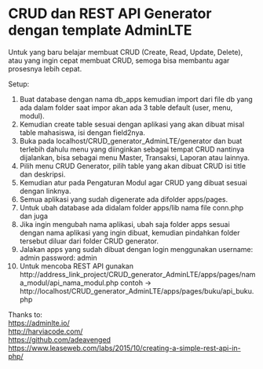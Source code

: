 # CRUD dan REST API Generator dengan template AdminLTE
Untuk yang baru belajar membuat CRUD (Create, Read, Update, Delete), atau yang ingin cepat membuat CRUD, semoga bisa membantu agar prosesnya lebih cepat.

Setup:
1. Buat database dengan nama db_apps kemudian import dari file db yang ada dalam folder saat impor akan ada 3 table default (user, menu, modul).<br/>
2. Kemudian create table sesuai dengan aplikasi yang akan dibuat misal table mahasiswa, isi dengan field2nya.<br/>
3. Buka pada localhost/CRUD_generator_AdminLTE/generator dan buat terlebih dahulu menu yang diinginkan sebagai tempat CRUD nantinya dijalankan, bisa sebagai menu Master, Transaksi, Laporan atau lainnya.<br/>
4. Pilih menu CRUD Generator, pilih table yang akan dibuat CRUD isi title dan deskripsi.<br/>
5. Kemudian atur pada Pengaturan Modul agar CRUD yang dibuat sesuai dengan linknya.<br/>
6. Semua aplikasi yang sudah digenerate ada difolder apps/pages.<br/>
7. Untuk ubah database ada didalam folder apps/lib nama file conn.php dan juga  <br/>
8. Jika ingin mengubah nama aplikasi, ubah saja folder apps sesuai dengan nama aplikasi yang ingin dibuat, kemudian pindahkan folder tersebut diluar dari folder CRUD generator.<br/>
9. Jalakan apps yang sudah dibuat dengan login menggunakan username: admin password: admin<br/>
10. Untuk mencoba REST API gunakan http://address_link_project/CRUD_generator_AdminLTE/apps/pages/nama_modul/api_nama_modul.php contoh -> http://localhost/CRUD_generator_AdminLTE/apps/pages/buku/api_buku.php

Thanks to: <br/>
https://adminlte.io/ <br/>
http://harviacode.com/ <br/>
https://github.com/adeavenged <br/>
https://www.leaseweb.com/labs/2015/10/creating-a-simple-rest-api-in-php/
